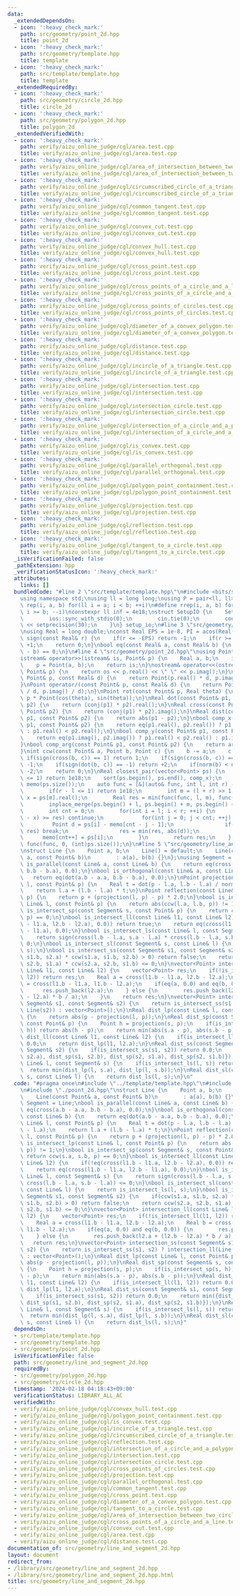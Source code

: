 ```yaml
---
data:
  _extendedDependsOn:
  - icon: ':heavy_check_mark:'
    path: src/geometry/point_2d.hpp
    title: point_2d
  - icon: ':heavy_check_mark:'
    path: src/geometry/template.hpp
    title: template
  - icon: ':heavy_check_mark:'
    path: src/template/template.hpp
    title: template
  _extendedRequiredBy:
  - icon: ':heavy_check_mark:'
    path: src/geometry/circle_2d.hpp
    title: circle_2d
  - icon: ':heavy_check_mark:'
    path: src/geometry/polygon_2d.hpp
    title: polygon_2d
  _extendedVerifiedWith:
  - icon: ':heavy_check_mark:'
    path: verify/aizu_online_judge/cgl/area.test.cpp
    title: verify/aizu_online_judge/cgl/area.test.cpp
  - icon: ':heavy_check_mark:'
    path: verify/aizu_online_judge/cgl/area_of_intersection_between_two_circles.test.cpp
    title: verify/aizu_online_judge/cgl/area_of_intersection_between_two_circles.test.cpp
  - icon: ':heavy_check_mark:'
    path: verify/aizu_online_judge/cgl/circumscribed_circle_of_a_triangle.test.cpp
    title: verify/aizu_online_judge/cgl/circumscribed_circle_of_a_triangle.test.cpp
  - icon: ':heavy_check_mark:'
    path: verify/aizu_online_judge/cgl/common_tangent.test.cpp
    title: verify/aizu_online_judge/cgl/common_tangent.test.cpp
  - icon: ':heavy_check_mark:'
    path: verify/aizu_online_judge/cgl/convex_cut.test.cpp
    title: verify/aizu_online_judge/cgl/convex_cut.test.cpp
  - icon: ':heavy_check_mark:'
    path: verify/aizu_online_judge/cgl/convex_hull.test.cpp
    title: verify/aizu_online_judge/cgl/convex_hull.test.cpp
  - icon: ':heavy_check_mark:'
    path: verify/aizu_online_judge/cgl/cross_point.test.cpp
    title: verify/aizu_online_judge/cgl/cross_point.test.cpp
  - icon: ':heavy_check_mark:'
    path: verify/aizu_online_judge/cgl/cross_points_of_a_circle_and_a_line.test.cpp
    title: verify/aizu_online_judge/cgl/cross_points_of_a_circle_and_a_line.test.cpp
  - icon: ':heavy_check_mark:'
    path: verify/aizu_online_judge/cgl/cross_points_of_circles.test.cpp
    title: verify/aizu_online_judge/cgl/cross_points_of_circles.test.cpp
  - icon: ':heavy_check_mark:'
    path: verify/aizu_online_judge/cgl/diameter_of_a_convex_polygon.test.cpp
    title: verify/aizu_online_judge/cgl/diameter_of_a_convex_polygon.test.cpp
  - icon: ':heavy_check_mark:'
    path: verify/aizu_online_judge/cgl/distance.test.cpp
    title: verify/aizu_online_judge/cgl/distance.test.cpp
  - icon: ':heavy_check_mark:'
    path: verify/aizu_online_judge/cgl/incircle_of_a_triangle.test.cpp
    title: verify/aizu_online_judge/cgl/incircle_of_a_triangle.test.cpp
  - icon: ':heavy_check_mark:'
    path: verify/aizu_online_judge/cgl/intersection.test.cpp
    title: verify/aizu_online_judge/cgl/intersection.test.cpp
  - icon: ':heavy_check_mark:'
    path: verify/aizu_online_judge/cgl/intersection_circle.test.cpp
    title: verify/aizu_online_judge/cgl/intersection_circle.test.cpp
  - icon: ':heavy_check_mark:'
    path: verify/aizu_online_judge/cgl/intersection_of_a_circle_and_a_polygon.test.cpp
    title: verify/aizu_online_judge/cgl/intersection_of_a_circle_and_a_polygon.test.cpp
  - icon: ':heavy_check_mark:'
    path: verify/aizu_online_judge/cgl/is_convex.test.cpp
    title: verify/aizu_online_judge/cgl/is_convex.test.cpp
  - icon: ':heavy_check_mark:'
    path: verify/aizu_online_judge/cgl/parallel_orthogonal.test.cpp
    title: verify/aizu_online_judge/cgl/parallel_orthogonal.test.cpp
  - icon: ':heavy_check_mark:'
    path: verify/aizu_online_judge/cgl/polygon_point_containment.test.cpp
    title: verify/aizu_online_judge/cgl/polygon_point_containment.test.cpp
  - icon: ':heavy_check_mark:'
    path: verify/aizu_online_judge/cgl/projection.test.cpp
    title: verify/aizu_online_judge/cgl/projection.test.cpp
  - icon: ':heavy_check_mark:'
    path: verify/aizu_online_judge/cgl/reflection.test.cpp
    title: verify/aizu_online_judge/cgl/reflection.test.cpp
  - icon: ':heavy_check_mark:'
    path: verify/aizu_online_judge/cgl/tangent_to_a_circle.test.cpp
    title: verify/aizu_online_judge/cgl/tangent_to_a_circle.test.cpp
  _isVerificationFailed: false
  _pathExtension: hpp
  _verificationStatusIcon: ':heavy_check_mark:'
  attributes:
    links: []
  bundledCode: "#line 2 \"src/template/template.hpp\"\n#include <bits/stdc++.h>\n\
    using namespace std;\nusing ll = long long;\nusing P = pair<ll, ll>;\n#define\
    \ rep(i, a, b) for(ll i = a; i < b; ++i)\n#define rrep(i, a, b) for(ll i = a;\
    \ i >= b; --i)\nconstexpr ll inf = 4e18;\nstruct SetupIO {\n    SetupIO() {\n\
    \        ios::sync_with_stdio(0);\n        cin.tie(0);\n        cout << fixed\
    \ << setprecision(30);\n    }\n} setup_io;\n#line 3 \"src/geometry/template.hpp\"\
    \nusing Real = long double;\nconst Real EPS = 1e-8, PI = acos(Real(-1.0));\nint\
    \ sign(const Real& r) {\n    if(r <= -EPS) return -1;\n    if(r >= +EPS) return\
    \ +1;\n    return 0;\n}\nbool eq(const Real& a, const Real& b) {\n    return sign(a\
    \ - b) == 0;\n}\n#line 4 \"src/geometry/point_2d.hpp\"\nusing Point = complex<Real>;\n\
    istream& operator>>(istream& is, Point& p) {\n    Real a, b;\n    is >> a >> b;\n\
    \    p = Point(a, b);\n    return is;\n}\nostream& operator<<(ostream& os, const\
    \ Point& p) {\n    return os << p.real() << \" \" << p.imag();\n}\nPoint operator*(const\
    \ Point& p, const Real& d) {\n    return Point(p.real() * d, p.imag() * d);\n\
    }\nPoint operator/(const Point& p, const Real& d) {\n    return Point(p.real()\
    \ / d, p.imag() / d);\n}\nPoint rot(const Point& p, Real theta) {\n    return\
    \ p * Point(cos(theta), sin(theta));\n}\nReal dot(const Point& p1, const Point&\
    \ p2) {\n    return (conj(p1) * p2).real();\n}\nReal cross(const Point& p1, const\
    \ Point& p2) {\n    return (conj(p1) * p2).imag();\n}\nReal dist(const Point&\
    \ p1, const Point& p2) {\n    return abs(p1 - p2);\n}\nbool comp_x(const Point&\
    \ p1, const Point& p2) {\n    return eq(p1.real(), p2.real()) ? p1.imag() < p2.imag()\
    \ : p1.real() < p2.real();\n}\nbool comp_y(const Point& p1, const Point& p2) {\n\
    \    return eq(p1.imag(), p2.imag()) ? p1.real() < p2.real() : p1.imag() < p2.imag();\n\
    }\nbool comp_arg(const Point& p1, const Point& p2) {\n    return arg(p1) < arg(p2);\n\
    }\nint ccw(const Point& a, Point b, Point c) {\n    b -= a;\n    c -= a;\n   \
    \ if(sign(cross(b, c)) == 1) return 1;\n    if(sign(cross(b, c)) == -1) return\
    \ -1;\n    if(sign(dot(b, c)) == -1) return +2;\n    if(norm(b) < norm(c)) return\
    \ -2;\n    return 0;\n}\nReal closest_pair(vector<Point> ps) {\n    if((int)ps.size()\
    \ <= 1) return 1e18;\n    sort(ps.begin(), ps.end(), comp_x);\n    vector<Point>\
    \ memo(ps.size());\n    auto func = [&](auto& func, int l, int r) -> Real {\n\
    \        if(r - l <= 1) return 1e18;\n        int m = (l + r) >> 1;\n        Real\
    \ x = ps[m].real();\n        Real res = min(func(func, l, m), func(func, m, r));\n\
    \        inplace_merge(ps.begin() + l, ps.begin() + m, ps.begin() + r, comp_y);\n\
    \        int cnt = 0;\n        for(int i = l; i < r; ++i) {\n            if(abs(ps[i].real()\
    \ - x) >= res) continue;\n            for(int j = 0; j < cnt; ++j) {\n       \
    \         Point d = ps[i] - memo[cnt - j - 1];\n                if(d.imag() >=\
    \ res) break;\n                res = min(res, abs(d));\n            }\n      \
    \      memo[cnt++] = ps[i];\n        }\n        return res;\n    };\n    return\
    \ func(func, 0, (int)ps.size());\n}\n#line 5 \"src/geometry/line_and_segment_2d.hpp\"\
    \nstruct Line {\n    Point a, b;\n    Line() = default;\n    Line(const Point&\
    \ a, const Point& b)\n        : a(a), b(b) {}\n};\nusing Segment = Line;\nbool\
    \ is_parallel(const Line& a, const Line& b) {\n    return eq(cross(a.b - a.a,\
    \ b.b - b.a), 0.0);\n}\nbool is_orthogonal(const Line& a, const Line& b) {\n \
    \   return eq(dot(a.b - a.a, b.b - b.a), 0.0);\n}\nPoint projection(const Line&\
    \ l, const Point& p) {\n    Real t = dot(p - l.a, l.b - l.a) / norm(l.b - l.a);\n\
    \    return l.a + (l.b - l.a) * t;\n}\nPoint reflection(const Line& l, const Point&\
    \ p) {\n    return p + (projection(l, p) - p) * 2.0;\n}\nbool is_intersect_lp(const\
    \ Line& l, const Point& p) {\n    return abs(ccw(l.a, l.b, p)) != 1;\n}\nbool\
    \ is_intersect_sp(const Segment& s, const Point& p) {\n    return ccw(s.a, s.b,\
    \ p) == 0;\n}\nbool is_intersect_ll(const Line& l1, const Line& l2) {\n    if(!eq(cross(l1.b\
    \ - l1.a, l2.b - l2.a), 0.0)) return true;\n    return eq(cross(l1.b - l1.a, l2.b\
    \ - l1.a), 0.0);\n}\nbool is_intersect_ls(const Line& l, const Segment& s) {\n\
    \    return sign(cross(l.b - l.a, s.a - l.a) * cross(l.b - l.a, s.b - l.a)) <=\
    \ 0;\n}\nbool is_intersect_sl(const Segment& s, const Line& l) {\n    return is_intersect_ls(l,\
    \ s);\n}\nbool is_intersect_ss(const Segment& s1, const Segment& s2) {\n    if(ccw(s1.a,\
    \ s1.b, s2.a) * ccw(s1.a, s1.b, s2.b) > 0) return false;\n    return ccw(s2.a,\
    \ s2.b, s1.a) * ccw(s2.a, s2.b, s1.b) <= 0;\n}\nvector<Point> intersection_ll(const\
    \ Line& l1, const Line& l2) {\n    vector<Point> res;\n    if(!is_intersect_ll(l1,\
    \ l2)) return res;\n    Real a = cross(l1.b - l1.a, l2.b - l2.a);\n    Real b\
    \ = cross(l1.b - l1.a, l1.b - l2.a);\n    if(eq(a, 0.0) and eq(b, 0.0)) {\n  \
    \      res.push_back(l2.a);\n    } else {\n        res.push_back(l2.a + (l2.b\
    \ - l2.a) * b / a);\n    }\n    return res;\n}\nvector<Point> intersection_ss(const\
    \ Segment& s1, const Segment& s2) {\n    return is_intersect_ss(s1, s2) ? intersection_ll(Line(s1),\
    \ Line(s2)) : vector<Point>();\n}\nReal dist_lp(const Line& l, const Point& p)\
    \ {\n    return abs(p - projection(l, p));\n}\nReal dist_sp(const Segment& s,\
    \ const Point& p) {\n    Point h = projection(s, p);\n    if(is_intersect_sp(s,\
    \ h)) return abs(h - p);\n    return min(abs(s.a - p), abs(s.b - p));\n}\nReal\
    \ dist_ll(const Line& l1, const Line& l2) {\n    if(is_intersect_ll(l1, l2)) return\
    \ 0.0;\n    return dist_lp(l1, l2.a);\n}\nReal dist_ss(const Segment& s1, const\
    \ Segment& s2) {\n    if(is_intersect_ss(s1, s2)) return 0.0;\n    return min({dist_sp(s1,\
    \ s2.a), dist_sp(s1, s2.b), dist_sp(s2, s1.a), dist_sp(s2, s1.b)});\n}\nReal dist_ls(const\
    \ Line& l, const Segment& s) {\n    if(is_intersect_ls(l, s)) return 0.0;\n  \
    \  return min(dist_lp(l, s.a), dist_lp(l, s.b));\n}\nReal dist_sl(const Segment&\
    \ s, const Line& l) {\n    return dist_ls(l, s);\n}\n"
  code: "#pragma once\n#include \"../template/template.hpp\"\n#include \"./template.hpp\"\
    \n#include \"./point_2d.hpp\"\nstruct Line {\n    Point a, b;\n    Line() = default;\n\
    \    Line(const Point& a, const Point& b)\n        : a(a), b(b) {}\n};\nusing\
    \ Segment = Line;\nbool is_parallel(const Line& a, const Line& b) {\n    return\
    \ eq(cross(a.b - a.a, b.b - b.a), 0.0);\n}\nbool is_orthogonal(const Line& a,\
    \ const Line& b) {\n    return eq(dot(a.b - a.a, b.b - b.a), 0.0);\n}\nPoint projection(const\
    \ Line& l, const Point& p) {\n    Real t = dot(p - l.a, l.b - l.a) / norm(l.b\
    \ - l.a);\n    return l.a + (l.b - l.a) * t;\n}\nPoint reflection(const Line&\
    \ l, const Point& p) {\n    return p + (projection(l, p) - p) * 2.0;\n}\nbool\
    \ is_intersect_lp(const Line& l, const Point& p) {\n    return abs(ccw(l.a, l.b,\
    \ p)) != 1;\n}\nbool is_intersect_sp(const Segment& s, const Point& p) {\n   \
    \ return ccw(s.a, s.b, p) == 0;\n}\nbool is_intersect_ll(const Line& l1, const\
    \ Line& l2) {\n    if(!eq(cross(l1.b - l1.a, l2.b - l2.a), 0.0)) return true;\n\
    \    return eq(cross(l1.b - l1.a, l2.b - l1.a), 0.0);\n}\nbool is_intersect_ls(const\
    \ Line& l, const Segment& s) {\n    return sign(cross(l.b - l.a, s.a - l.a) *\
    \ cross(l.b - l.a, s.b - l.a)) <= 0;\n}\nbool is_intersect_sl(const Segment& s,\
    \ const Line& l) {\n    return is_intersect_ls(l, s);\n}\nbool is_intersect_ss(const\
    \ Segment& s1, const Segment& s2) {\n    if(ccw(s1.a, s1.b, s2.a) * ccw(s1.a,\
    \ s1.b, s2.b) > 0) return false;\n    return ccw(s2.a, s2.b, s1.a) * ccw(s2.a,\
    \ s2.b, s1.b) <= 0;\n}\nvector<Point> intersection_ll(const Line& l1, const Line&\
    \ l2) {\n    vector<Point> res;\n    if(!is_intersect_ll(l1, l2)) return res;\n\
    \    Real a = cross(l1.b - l1.a, l2.b - l2.a);\n    Real b = cross(l1.b - l1.a,\
    \ l1.b - l2.a);\n    if(eq(a, 0.0) and eq(b, 0.0)) {\n        res.push_back(l2.a);\n\
    \    } else {\n        res.push_back(l2.a + (l2.b - l2.a) * b / a);\n    }\n \
    \   return res;\n}\nvector<Point> intersection_ss(const Segment& s1, const Segment&\
    \ s2) {\n    return is_intersect_ss(s1, s2) ? intersection_ll(Line(s1), Line(s2))\
    \ : vector<Point>();\n}\nReal dist_lp(const Line& l, const Point& p) {\n    return\
    \ abs(p - projection(l, p));\n}\nReal dist_sp(const Segment& s, const Point& p)\
    \ {\n    Point h = projection(s, p);\n    if(is_intersect_sp(s, h)) return abs(h\
    \ - p);\n    return min(abs(s.a - p), abs(s.b - p));\n}\nReal dist_ll(const Line&\
    \ l1, const Line& l2) {\n    if(is_intersect_ll(l1, l2)) return 0.0;\n    return\
    \ dist_lp(l1, l2.a);\n}\nReal dist_ss(const Segment& s1, const Segment& s2) {\n\
    \    if(is_intersect_ss(s1, s2)) return 0.0;\n    return min({dist_sp(s1, s2.a),\
    \ dist_sp(s1, s2.b), dist_sp(s2, s1.a), dist_sp(s2, s1.b)});\n}\nReal dist_ls(const\
    \ Line& l, const Segment& s) {\n    if(is_intersect_ls(l, s)) return 0.0;\n  \
    \  return min(dist_lp(l, s.a), dist_lp(l, s.b));\n}\nReal dist_sl(const Segment&\
    \ s, const Line& l) {\n    return dist_ls(l, s);\n}"
  dependsOn:
  - src/template/template.hpp
  - src/geometry/template.hpp
  - src/geometry/point_2d.hpp
  isVerificationFile: false
  path: src/geometry/line_and_segment_2d.hpp
  requiredBy:
  - src/geometry/polygon_2d.hpp
  - src/geometry/circle_2d.hpp
  timestamp: '2024-02-18 04:18:43+09:00'
  verificationStatus: LIBRARY_ALL_AC
  verifiedWith:
  - verify/aizu_online_judge/cgl/convex_hull.test.cpp
  - verify/aizu_online_judge/cgl/polygon_point_containment.test.cpp
  - verify/aizu_online_judge/cgl/is_convex.test.cpp
  - verify/aizu_online_judge/cgl/incircle_of_a_triangle.test.cpp
  - verify/aizu_online_judge/cgl/circumscribed_circle_of_a_triangle.test.cpp
  - verify/aizu_online_judge/cgl/reflection.test.cpp
  - verify/aizu_online_judge/cgl/intersection_of_a_circle_and_a_polygon.test.cpp
  - verify/aizu_online_judge/cgl/intersection.test.cpp
  - verify/aizu_online_judge/cgl/intersection_circle.test.cpp
  - verify/aizu_online_judge/cgl/cross_points_of_circles.test.cpp
  - verify/aizu_online_judge/cgl/projection.test.cpp
  - verify/aizu_online_judge/cgl/parallel_orthogonal.test.cpp
  - verify/aizu_online_judge/cgl/common_tangent.test.cpp
  - verify/aizu_online_judge/cgl/cross_point.test.cpp
  - verify/aizu_online_judge/cgl/diameter_of_a_convex_polygon.test.cpp
  - verify/aizu_online_judge/cgl/tangent_to_a_circle.test.cpp
  - verify/aizu_online_judge/cgl/area_of_intersection_between_two_circles.test.cpp
  - verify/aizu_online_judge/cgl/cross_points_of_a_circle_and_a_line.test.cpp
  - verify/aizu_online_judge/cgl/convex_cut.test.cpp
  - verify/aizu_online_judge/cgl/area.test.cpp
  - verify/aizu_online_judge/cgl/distance.test.cpp
documentation_of: src/geometry/line_and_segment_2d.hpp
layout: document
redirect_from:
- /library/src/geometry/line_and_segment_2d.hpp
- /library/src/geometry/line_and_segment_2d.hpp.html
title: src/geometry/line_and_segment_2d.hpp
---
```

